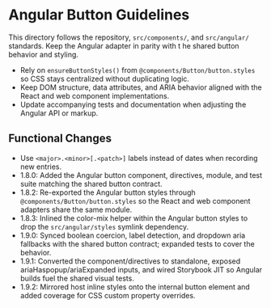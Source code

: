 # Angular Button Guidelines

This directory follows the repository, `src/components/`, and `src/angular/` standards. Keep the Angular adapter in parity with t
he shared button behavior and styling.

- Rely on `ensureButtonStyles()` from `@components/Button/button.styles` so CSS stays centralized without duplicating logic.
- Keep DOM structure, data attributes, and ARIA behavior aligned with the React and web component implementations.
- Update accompanying tests and documentation when adjusting the Angular API or markup.

## Functional Changes
- Use `<major>.<minor>[.<patch>]` labels instead of dates when recording new entries.
- 1.8.0: Added the Angular button component, directives, module, and test suite matching the shared button contract.
- 1.8.2: Re-exported the Angular button styles through `@components/Button/button.styles` so the React and web component adapters share the same module.
- 1.8.3: Inlined the color-mix helper within the Angular button styles to drop the `src/angular/styles` symlink dependency.
- 1.9.0: Synced boolean coercion, label detection, and dropdown aria fallbacks with the shared button contract; expanded tests to cover the behavior.
- 1.9.1: Converted the component/directives to standalone, exposed ariaHaspopup/ariaExpanded inputs, and wired Storybook JIT so Angular builds fuel the shared visual tests.
- 1.9.2: Mirrored host inline styles onto the internal button element and added coverage for CSS custom property overrides.
